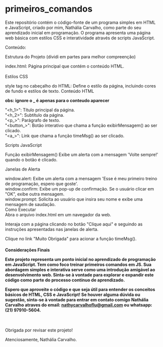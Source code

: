 # primeiros_comandos

Este repositório contém o código-fonte de um programa simples em HTML e JavaScript, criado por mim, Nathália Carvalho, como parte do seu aprendizado inicial em programação. O programa apresenta uma página web básica com estilos CSS e interatividade através de scripts JavaScript.  <br>

Conteúdo:  <br>

Estrutura do Projeto (dividi em partes para melhor compreenção)  <br>

index.html: Página principal que contém o conteúdo HTML.  <br>
 <br>
Estilos CSS <br>

style tag no cabeçalho do HTML: Define o estilo da página, incluindo cores de fundo e estilos de texto.
Conteúdo HTML  <br>

<b>obs: ignore o _ é apenas para o conteudo aparecer </b>

"<h_1>": Título principal da página. <br>
"<h_2>": Subtítulo da página. <br>
"<p_>": Parágrafo de texto. <br>
"<button_>": Botão interativo que chama a função exibirMensagem() ao ser clicado. <br>
"<a_>": Link que chama a função timeMsg() ao ser clicado.<br>

Scripts JavaScript <br>

Função exibirMensagem()
Exibe um alerta com a mensagem 'Volte sempre!' quando o botão é clicado. <br>

Janelas de Alerta  <br>

window.alert: Exibe um alerta com a mensagem 'Esse é meu primeiro treino de programação, espero que goste'. <br>
window.confirm: Exibe um pop-up de confirmação. Se o usuário clicar em "OK", exibe outra mensagem. <br>
window.prompt: Solicita ao usuário que insira seu nome e exibe uma mensagem de saudação. <br>
Como Executar  <br>
Abra o arquivo index.html em um navegador da web. <br>

Interaja com a página clicando no botão "Clique aqui" e seguindo as instruções apresentadas nas janelas de alerta. <br>

Clique no link "Muito Obrigada" para acionar a função timeMsg(). <br>

<h4> Considerações Finais <br>

Este projeto representa um ponto inicial no aprendizado de programação em JavaScript. Tem como foco treinar primeiros comandos em JS. Sua abordagem simples e interativa serve como uma introdução amigável ao desenvolvimento web. Sinta-se à vontade para explorar e expandir este código como parte do processo contínuo de aprendizado.  <br>

Espero que aproveite o código e que seja útil para entender os conceitos básicos de HTML, CSS e JavaScript! Se houver alguma dúvida ou sugestão, sinta-se à vontade para entrar em contato comigo Nathália Carvalho atraves do email: <b></b>nathycarvalhoflu@gmail.com ou whatsapp: (21) 97910-5604.</h3></b>  <br>

Obrigada por revisar este projeto!  <br>

Atenciosamente,
Nathália Carvalho.
